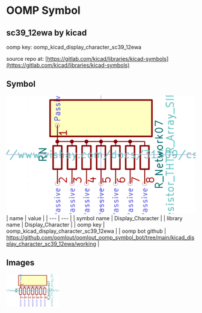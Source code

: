 # OOMP Symbol  
## sc39_12ewa  by kicad  
  
oomp key: oomp_kicad_display_character_sc39_12ewa  
  
source repo at: [https://gitlab.com/kicad/libraries/kicad-symbols](https://gitlab.com/kicad/libraries/kicad-symbols)  
## Symbol  
  
[![working.png](working_600.png)](working.png)  
| name | value | 
| --- | --- | 
| symbol name | Display_Character | 
| library name | Display_Character | 
| oomp key | oomp_kicad_display_character_sc39_12ewa | 
| oomp bot github | https://github.com/oomlout/oomlout_oomp_symbol_bot/tree/main/kicad_display_character_sc39_12ewa/working | 
## Images  
  
[![working.png](working_140.png)](working.png)  
